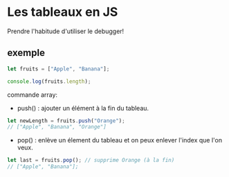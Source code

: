 # Les tableaux en JS

Prendre l'habitude d'utiliser le debugger!

## exemple

```js
let fruits = ["Apple", "Banana"];

console.log(fruits.length);
```

commande array:

- push() : ajouter un élément à la fin du tableau.
```js
let newLength = fruits.push("Orange");
// ["Apple", "Banana", "Orange"]
```

- pop() : enlève un élement du tableau et on peux enlever l'index que l'on veux.
```js
let last = fruits.pop(); // supprime Orange (à la fin)
// ["Apple", "Banana"];
```
